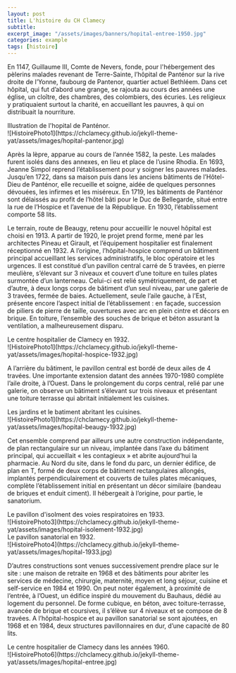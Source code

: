 ```yaml
---
layout: post
title: L'histoire du CH Clamecy
subtitle:
excerpt_image: "/assets/images/banners/hopital-entree-1950.jpg"
categories: example
tags: [histoire]
---
```


En 1147, Guillaume III, Comte de Nevers, fonde, pour l'hébergement des pèlerins malades revenant de Terre-Sainte, l’hôpital de Panténor sur la rive droite de l’Yonne, faubourg de Pantenor, quartier actuel Bethléem.
Dans cet hôpital, qui fut d’abord une grange, se rajouta au cours des années une église, un cloître, des chambres, des colombiers, des écuries.
Les religieux y pratiquaient surtout la charité, en accueillant les pauvres, à qui on distribuait la nourriture.

<figcaption>Illustration de l'hopital de Panténor.</figcaption>
![HistoirePhoto1](https://chclamecy.github.io/jekyll-theme-yat/assets/images/hopital-pantenor.jpg)

Après la lèpre, apparue au cours de l’année 1582, la peste. Les malades furent isolés dans des annexes, en lieu et place de l’usine Rhodia.
En 1693, Jeanne Simpol reprend l’établissement pour y soigner les pauvres malades. Jusqu’en 1722, dans sa maison puis dans les anciens bâtiments de l’Hôtel-Dieu de Panténor, elle recueille et soigne, aidée de quelques personnes dévouées, les infirmes et les miséreux.
En 1719, les bâtiments de Panténor sont délaissés au profit de l’hôtel bâti pour le Duc de Bellegarde, situé entre la rue de l’Hospice et l’avenue de la République. En 1930, l’établissement comporte 58 lits.

Le terrain, route de Beaugy, retenu pour accueillir le nouvel hôpital est choisi en 1913. A partir de 1920, le projet prend forme, mené par les architectes Pineau et Girault, et l’équipement hospitalier est finalement réceptionné en 1932.
A l’origine, l’hôpital-hospice comprend un bâtiment principal accueillant les services administratifs, le bloc opératoire et les urgences. Il est constitué d’un pavillon central carré de 5 travées, en pierre meulière, s’élevant sur 3 niveaux et couvert d’une toiture en tuiles plates surmontée d’un lanterneau. Celui-ci est relié symétriquement, de part et d’autre, à deux longs corps de bâtiment d’un seul niveau, par une galerie de 3 travées, fermée de baies.
Actuellement, seule l’aile gauche, à l’Est, présente encore l’aspect initial de l’établissement : en façade, succession de piliers de pierre de taille, ouvertures avec arc en plein cintre et décors en brique.
En toiture, l’ensemble des souches de brique et béton assurant la ventilation, a malheureusement disparu.

<figcaption>Le centre hospitalier de Clamecy en 1932.</figcaption>
![HistoirePhoto1](https://chclamecy.github.io/jekyll-theme-yat/assets/images/hopital-hospice-1932.jpg)

A l’arrière du bâtiment, le pavillon central est bordé de deux ailes de 4 travées. Une importante extension datant des années 1970-1980 complète l’aile droite, à l’Ouest.
Dans le prolongement du corps central, relié par une galerie, on observe un bâtiment s’élevant sur trois niveaux et présentant une toiture terrasse qui abritait initialement les cuisines.

<figcaption>Les jardins et le batiment abritant les cuisines.</figcaption>
![HistoirePhoto1](https://chclamecy.github.io/jekyll-theme-yat/assets/images/hopital-beaugy-1932.jpg)

Cet ensemble comprend par ailleurs une autre construction indépendante, de plan rectangulaire sur un niveau, implantée dans l’axe du bâtiment principal, qui accueillait « les contagieux » et abrite aujourd’hui la pharmacie.
Au Nord du site, dans le fond du parc, un dernier édifice, de plan en T, formé de deux corps de bâtiment rectangulaires allongés, implantés perpendiculairement et couverts de tuiles plates mécaniques, complète l’établissement initial en présentant un décor similaire (bandeau de briques et enduit ciment). Il hébergeait à l’origine, pour partie, le sanatorium.

<figcaption>Le  pavillon d'isolment des voies respiratoires en 1933.</figcaption>
![HistoirePhoto3](https://chclamecy.github.io/jekyll-theme-yat/assets/images/hopital-isolement-1932.jpg)


<figcaption>Le  pavillon sanatorial en 1932.</figcaption>
![HistoirePhoto4](https://chclamecy.github.io/jekyll-theme-yat/assets/images/hopital-1933.jpg)

D’autres constructions sont venues successivement prendre place sur le site : une maison de retraite en 1968 et des bâtiments pour abriter les services de médecine, chirurgie, maternité, moyen et long séjour, cuisine et self-service en 1984 et 1990.
On peut noter également, à proximité de l’entrée, à l’Ouest, un édifice inspiré du mouvement du Bauhaus, dédié au logement du personnel. De forme cubique, en béton, avec toiture-terrasse, avancée de brique et coursives, il s’élève sur 4 niveaux et se compose de 8 travées.
A l’hôpital-hospice et au pavillon sanatorial se sont ajoutées, en 1968 et en 1984, deux structures pavillonnaires en dur, d’une capacité de 80 lits.


<figcaption>Le centre hospitalier de Clamecy dans les années 1960.</figcaption>
![HistoirePhoto6](https://chclamecy.github.io/jekyll-theme-yat/assets/images/hopital-entree.jpg)
